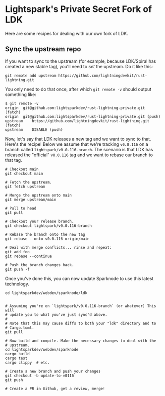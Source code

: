 # Lightspark's Private Secret Fork of LDK

Here are some recipes for dealing with our own fork of LDK.

## Sync the upstream repo

If you want to sync to the upstream (for example, because LDK/Spiral has created a new stable tag), you'll need to _set_ the upstream. Do it like this:

```
git remote add upstream https://github.com/lightningdevkit/rust-lightning.git
```

You only need to do that once, after which `git remote -v` should output something like:

```
$ git remote -v
origin	git@github.com:lightsparkdev/rust-lightning-private.git (fetch)
origin	git@github.com:lightsparkdev/rust-lightning-private.git (push)
upstream	https://github.com/lightningdevkit/rust-lightning.git (fetch)
upstream	DISABLE (push)
```

Now, let's say that LDK releases a new tag and we want to sync to that. Here's the recipe! Below we assume that we're tracking `v0.0.116` on a branch called `lightspark/v0.0.116-branch`. The scenario is that LDK has released the "official" `v0.0.116` tag and we want to rebase our branch to that tag.

```
# Checkout main
git checkout main

# Fetch the upstream.
git fetch upstream

# Merge the upstream onto main
git merge upstream/main

# Pull to head
git pull

# Checkout your release branch.
git checkout lightspark/v0.0.116-branch

# Rebase the branch onto the new tag
git rebase --onto v0.0.116 origin/main

# Deal with merge conflicts... rinse and repeat:
git add foo
git rebase --continue

# Push the branch changes back.
git push -f
```

Once you've done this, you can now update Sparknode to use this latest technology.

```
cd lightsparkdev/webdev/sparknode/ldk


# Assuming you're on `lightspark/v0.0.116-branch` (or whatever) This will
# update you to what you've just sync'd above.
#
# Note that this may cause diffs to both your "ldk" directory and to
# Cargo.toml.
git pull

# Now build and compile. Make the necessary changes to deal with the
# upstream.
cd lightsparkdev/webdev/sparknode
cargo build
cargo test
cargo clippy  # etc.

# Create a new branch and push your changes
git checkout -b update-to-v0116
git push

# Create a PR in Github, get a review, merge!
```
